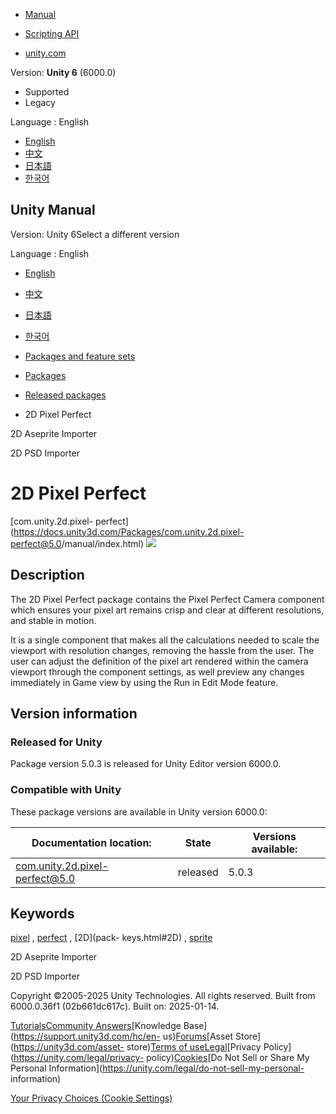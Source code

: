 [](https://docs.unity3d.com)

  * [Manual](../Manual/index.html)
  * [Scripting API](../ScriptReference/index.html)

  * [unity.com](https://unity.com/)

Version: **Unity 6** (6000.0)

  * Supported
  * Legacy

Language : English

  * [English](/Manual/com.unity.2d.pixel-perfect.html)
  * [中文](/cn/current/Manual/com.unity.2d.pixel-perfect.html)
  * [日本語](/ja/current/Manual/com.unity.2d.pixel-perfect.html)
  * [한국어](/kr/current/Manual/com.unity.2d.pixel-perfect.html)

[](https://docs.unity3d.com)

## Unity Manual

Version: Unity 6Select a different version

Language : English

  * [English](/Manual/com.unity.2d.pixel-perfect.html)
  * [中文](/cn/current/Manual/com.unity.2d.pixel-perfect.html)
  * [日本語](/ja/current/Manual/com.unity.2d.pixel-perfect.html)
  * [한국어](/kr/current/Manual/com.unity.2d.pixel-perfect.html)

  * [Packages and feature sets](PackagesList.html)
  * [Packages](Packages-all.html)
  * [Released packages](pack-safe.html)
  * 2D Pixel Perfect 

[](com.unity.2d.aseprite.html)

2D Aseprite Importer

[](com.unity.2d.psdimporter.html)

2D PSD Importer

# 2D Pixel Perfect

[com.unity.2d.pixel-
perfect](https://docs.unity3d.com/Packages/com.unity.2d.pixel-
perfect@5.0/manual/index.html) ![](../uploads/Main/iconRel.png)

## Description

The 2D Pixel Perfect package contains the Pixel Perfect Camera component which
ensures your pixel art remains crisp and clear at different resolutions, and
stable in motion.  
  
It is a single component that makes all the calculations needed to scale the
viewport with resolution changes, removing the hassle from the user. The user
can adjust the definition of the pixel art rendered within the camera viewport
through the component settings, as well preview any changes immediately in
Game view by using the Run in Edit Mode feature.

## Version information

### Released for Unity

Package version 5.0.3 is released for Unity Editor version 6000.0.

### Compatible with Unity

These package versions are available in Unity version 6000.0:

**Documentation location:** | **State** | **Versions available:**  
---|---|---  
[com.unity.2d.pixel-perfect@5.0](https://docs.unity3d.com/Packages/com.unity.2d.pixel-perfect@5.0/manual/index.html) | released | 5.0.3  
  
## Keywords

[pixel](pack-keys.html#pixel) , [perfect](pack-keys.html#perfect) , [2D](pack-
keys.html#2D) , [sprite](pack-keys.html#sprite)

[](com.unity.2d.aseprite.html)

2D Aseprite Importer

[](com.unity.2d.psdimporter.html)

2D PSD Importer

Copyright ©2005-2025 Unity Technologies. All rights reserved. Built from
6000.0.36f1 (02b661dc617c). Built on: 2025-01-14.

[Tutorials](https://learn.unity.com/)[Community
Answers](https://answers.unity3d.com)[Knowledge
Base](https://support.unity3d.com/hc/en-
us)[Forums](https://forum.unity3d.com)[Asset Store](https://unity3d.com/asset-
store)[Terms of
use](https://docs.unity3d.com/Manual/TermsOfUse.html)[Legal](https://unity.com/legal)[Privacy
Policy](https://unity.com/legal/privacy-
policy)[Cookies](https://unity.com/legal/cookie-policy)[Do Not Sell or Share
My Personal Information](https://unity.com/legal/do-not-sell-my-personal-
information)

[Your Privacy Choices (Cookie Settings)](javascript:void\(0\);)

